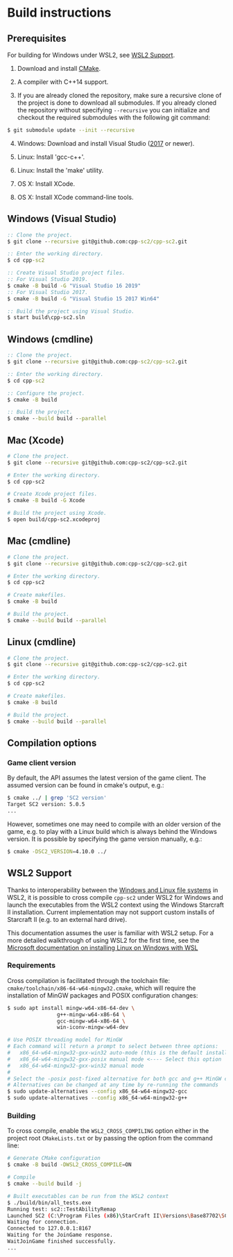 # Build instructions

## Prerequisites

For building for Windows under WSL2, see [WSL2 Support](#wsl2-support).

1. Download and install [CMake](https://cmake.org/download/).

2. A compiler with C++14 support.

3. If you are already cloned the repository, make sure a recursive clone of the project is done to download all submodules.
If you already cloned the repository without specifying `--recursive` you can initialize and checkout
the required submodules with the following git command:
```bash
$ git submodule update --init --recursive
```

4. Windows: Download and install Visual Studio ([2017](https://www.visualstudio.com/downloads/) or newer).

5. Linux: Install 'gcc-c++'.

6. Linux: Install the 'make' utility.

7. OS X: Install XCode.

8. OS X: Install XCode command-line tools.

## Windows (Visual Studio)
```bat
:: Clone the project.
$ git clone --recursive git@github.com:cpp-sc2/cpp-sc2.git

:: Enter the working directory.
$ cd cpp-sc2

:: Create Visual Studio project files.
:: For Visual Studio 2019.
$ cmake -B build -G "Visual Studio 16 2019"
:: For Visual Studio 2017.
$ cmake -B build -G "Visual Studio 15 2017 Win64"

:: Build the project using Visual Studio.
$ start build\cpp-sc2.sln
```

## Windows (cmdline)
```bat
:: Clone the project.
$ git clone --recursive git@github.com:cpp-sc2/cpp-sc2.git

:: Enter the working directory.
$ cd cpp-sc2

:: Configure the project.
$ cmake -B build

:: Build the project.
$ cmake --build build --parallel
```

## Mac (Xcode)
```bash
# Clone the project.
$ git clone --recursive git@github.com:cpp-sc2/cpp-sc2.git

# Enter the working directory.
$ cd cpp-sc2

# Create Xcode project files.
$ cmake -B build -G Xcode

# Build the project using Xcode.
$ open build/cpp-sc2.xcodeproj
```

## Mac (cmdline)
```bash
# Clone the project.
$ git clone --recursive git@github.com:cpp-sc2/cpp-sc2.git

# Enter the working directory.
$ cd cpp-sc2

# Create makefiles.
$ cmake -B build

# Build the project.
$ cmake --build build --parallel
```

## Linux (cmdline)
```bash
# Clone the project.
$ git clone --recursive git@github.com:cpp-sc2/cpp-sc2.git

# Enter the working directory.
$ cd cpp-sc2

# Create makefiles.
$ cmake -B build

# Build the project.
$ cmake --build build --parallel
```

## Compilation options

### Game client version
By default, the API assumes the latest version of the game client. The assumed version can be found in cmake's output, e.g.:
```bash
$ cmake ../ | grep 'SC2 version'
Target SC2 version: 5.0.5
...
```

However, sometimes one may need to compile with an older version of the game, e.g. to play with a Linux build which is
always behind the Windows version. It is possible by specifying the game version manually, e.g.:
```bash
$ cmake -DSC2_VERSION=4.10.0 ../
```

## WSL2 Support

Thanks to interoperability between the [Windows and Linux file systems](https://docs.microsoft.com/en-us/windows/wsl/filesystems) in WSL2, it is possible to cross compile `cpp-sc2` under WSL2 for Windows and launch the executables from the WSL2 context using the Windows Starcraft II installation. Current implementation may not support custom installs of Starcraft II (e.g. to an external hard drive).

This documentation assumes the user is familiar with WSL2 setup. For a more detailed walkthrough of using WSL2 for the first time, see the [Microsoft documentation on installing Linux on Windows with WSL](https://docs.microsoft.com/en-us/windows/wsl/install)

### Requirements

Cross compilation is facilitated through the toolchain file: `cmake/toolchain/x86-64-w64-mingw32.cmake`, which will require the installation of MinGW packages and POSIX configuration changes:

```bash
$ sudo apt install mingw-w64-x86-64-dev \
                g++-mingw-w64-x86-64 \
                gcc-mingw-w64-x86-64 \
                win-iconv-mingw-w64-dev

# Use POSIX threading model for MinGW
# Each command will return a prompt to select between three options:
#   x86_64-w64-mingw32-gxx-win32 auto-mode (this is the default install behavior)
#   x86_64-w64-mingw32-gxx-posix manual mode <---- Select this option
#   x86_64-w64-mingw32-gxx-win32 manual mode
#
# Select the -posix post-fixed alternative for both gcc and g++ MinGW compilers
# Alternatives can be changed at any time by re-running the commands
$ sudo update-alternatives --config x86_64-w64-mingw32-gcc
$ sudo update-alternatives --config x86_64-w64-mingw32-g++
```

### Building

To cross compile, enable the `WSL2_CROSS_COMPILING` option either in the project root `CMakeLists.txt` or by passing the option from the command line:

```bash
# Generate CMake configuration
$ cmake -B build -DWSL2_CROSS_COMPILE=ON

# Compile
$ cmake --build build -j

# Built executables can be run from the WSL2 context
$ ./build/bin/all_tests.exe
Running test: sc2::TestAbilityRemap
Launched SC2 (C:\Program Files (x86)\StarCraft II\Versions\Base87702\SC2_x64.exe), PID: 35288
Waiting for connection.
Connected to 127.0.0.1:8167
Waiting for the JoinGame response.
WaitJoinGame finished successfully.
...
```
